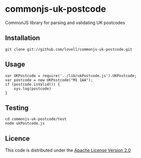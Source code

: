 # commonjs-uk-postcode

CommonJS library for parsing and validating UK postcodes

## Installation

    git clone git://github.com/lovell/commonjs-uk-postcode.git

## Usage

    var UKPostcode = require('../lib/ukPostcode.js').UKPostcode;
    var postcode = new UKPostcode("M1 1AA");
    if (postcode.isValid()) {
        sys.log(postcode)
    }

## Testing

    cd commonjs-uk-postcode/test
    node ukPostcode.js

## Licence

This code is distributed under the
[Apache License Version 2.0](http://www.apache.org/licenses/LICENSE-2.0.html)
